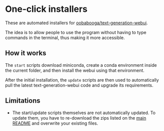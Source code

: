 # One-click installers

These are automated installers for [oobabooga/text-generation-webui](https://github.com/oobabooga/text-generation-webui).

The idea is to allow people to use the program without having to type commands in the terminal, thus making it more accessible.

## How it works

The `start` scripts download miniconda, create a conda environment inside the current folder, and then install the webui using that environment.

After the initial installation, the `update` scripts are then used to automatically pull the latest text-generation-webui code and upgrade its requirements.

## Limitations

* The start/update scripts themselves are not automatically updated. To update them, you have to re-download the zips listed on the [main README](https://github.com/oobabooga/text-generation-webui#one-click-installers) and overwrite your existing files.
